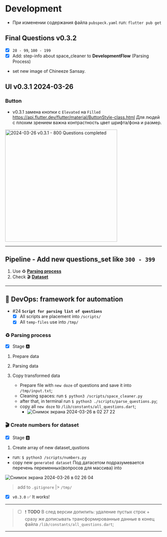 # Development

- При изменении содержания файла `pubspeck.yaml` run: `flutter pub get`

## Final Questions v0.3.2

- [x] `28 - 99`, `100 - 199`
- [x] Add: step-info about space_cleaner to **DevelopmentFlow** (Parsing Process)
- set new image of Chineeze Sansay.

## UI v0.3.1 2024-03-26

### Button

- v0.3.1 замена кнопки с `Elevated` на `Filled` https://api.flutter.dev/flutter/material/ButtonStyle-class.html Для людей с плохим зрением важна контрастность цвет шрифта/фона и размер.

<img src="https://github.com/vovs03/pocket_coach/assets/21124057/731e6f52-c2ce-4d04-a2d2-c222dba0a059" width = "360" alt="2024-03-26 v0.3.1 - 800 Questions completed"/>

---

## Pipeline - Add new questions_set like `300 - 399`

1. Use ♻️ <a href='#parsing_process'>**Parsing process**</a>
2. Check 🎬 <a href='#dataset'>**Dataset**</a>

---

## 📜 DevOps: framework for automation

- #24 **`Script for parsing list of questions`**
  - [x] All scripts are placement into `/scripts/`
  - [x] All `temp-files` use into `/tmp/`

### ♻️ Parsing process <a name="parsing_process"></a>

- [x] Stage :a:

1. Prepare data
2. Parsing data
3. Copy transformed data

   - Prepare file with `new doze` of questions and save it into `/tmp/input.txt`;
   - Cleaning spaces: run `$ python3 /scripts/space_cleaner.py`
   - after that, in terminal run `$ python3 ./scripts/parse_questions.py`;
   - copy all `new doze` to `/lib/constants/all_questions.dart`;
     - ![Снимок экрана 2024-03-26 в 02 27 22](https://github.com/vovs03/pocket_coach/assets/21124057/7cfb5b27-6e36-45f8-83b1-24af3c3132a6)

### 🎬 Create numbers for dataset <a name="dataset"></a>

- [x] Stage :b:

1. Create array of new dataset_qustions

- run: `$ python3 /scripts/numbers.py`
- copy new `generated dataset` Под датасетом подразумевается перечень переменных(вопросов для массива) into

![Снимок экрана 2024-03-26 в 02 26 04](https://github.com/vovs03/pocket_coach/assets/21124057/bf3f8f74-f316-4d2e-9002-4f622b12f143)



> add to `.gitignore` |> `/tmp/`

- [x] `v0.3.0` ✅ It works!

---

> - [ ] ❗ **TODO** В след версии допилить: удаление пустых строк + сразу же дописывать трансформированные данные в конец файла `/lib/constants/all_questions.dart`;

---
